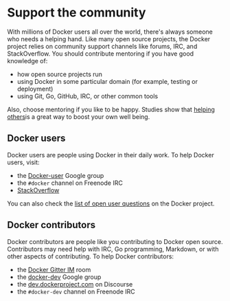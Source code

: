 <!--[metadata]>
+++
title = "Support the community"
description = "Support the community"
keywords = ["support, community, users, irc"]
[menu.main]
parent="smn_ways"
+++
<![end-metadata]-->

# Support the community

With millions of Docker users all over the world, there's always someone who
needs a helping hand. Like many open source projects, the Docker project relies
on community support channels like forums, IRC, and StackOverflow.  You should
contribute mentoring if you have good knowledge of:

* how open source projects run
* using Docker in some particular domain (for example, testing or deployment)
* using Git, Go, GitHub, IRC, or other common tools

Also, choose mentoring if you like to be happy. Studies show that 
[helping others](https://goo.gl/HSz8UT)is a great way to
boost your own well being.


## Docker users

Docker users are people using Docker in their daily work. To help Docker users, visit:

* the [Docker-user](https://groups.google.com/forum/#!forum/docker-user) Google group
* the `#docker` channel on Freenode IRC
* [StackOverflow](https://stackoverflow.com/search?tab=newest&q=docker)

You can also check the [list of open user questions](https://goo.gl/Kv8EdU) 
on the Docker project.


## Docker contributors

Docker contributors are people like you contributing to Docker open source.
Contributors may need help with IRC, Go programming, Markdown, or with other
aspects of contributing. To help Docker contributors:

* the [Docker Gitter IM](https://gitter.im/docker/docker) 
room
* the [docker-dev](https://groups.google.com/forum/#!forum/docker-dev) 
Google group
* the [dev.dockerproject.com](https://dev.dockerproject.com) on Discourse
* the `#docker-dev` channel on Freenode IRC
